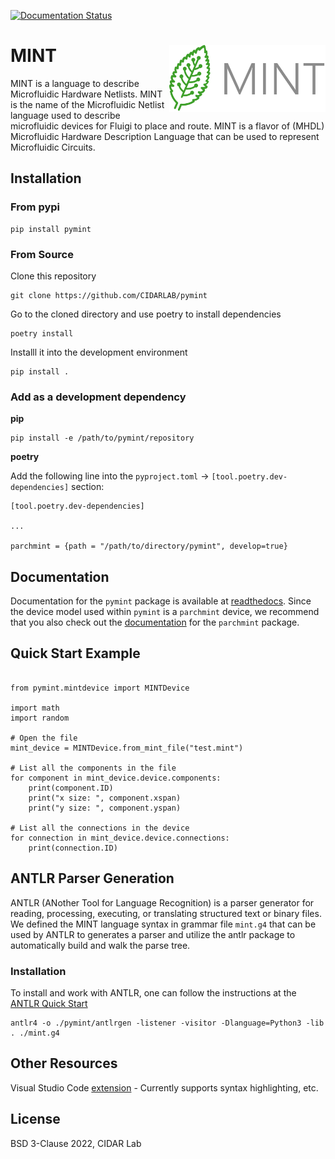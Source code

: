 [![Documentation Status](https://readthedocs.org/projects/pymint/badge/?version=latest)](https://pymint.readthedocs.io/en/latest/?badge=latest)


# MINT <img align="right" src="MINTLogo.png" width="250">

MINT is a language to describe Microfluidic Hardware Netlists. MINT is the name of the Microfluidic Netlist language used to describe microfluidic devices for Fluigi to place and route. MINT is a flavor of (MHDL) Microfluidic Hardware Description Language that can be used to represent Microfluidic Circuits.

## Installation

### From pypi


```
pip install pymint
```

### From Source

Clone this repository

```
git clone https://github.com/CIDARLAB/pymint
```

Go to the cloned directory and use poetry to install dependencies

```
poetry install 
```

Installl it into the development environment
```
pip install .
```

### Add as a development dependency


**pip**

```
pip install -e /path/to/pymint/repository
```

**poetry**

Add the following line into the `pyproject.toml` -> `[tool.poetry.dev-dependencies]` section:

```
[tool.poetry.dev-dependencies]

...

parchmint = {path = "/path/to/directory/pymint", develop=true}

```

## Documentation

Documentation for the `pymint` package is available at [readthedocs](https://pymint.readthedocs.io/en/latest/). Since the device model used within `pymint` is a `parchmint` device, we recommend that you also check out the [documentation](https://parchmint.readthedocs.io/en/latest/) for the `parchmint` package.

## Quick Start Example

```

from pymint.mintdevice import MINTDevice

import math
import random

# Open the file
mint_device = MINTDevice.from_mint_file("test.mint")

# List all the components in the file
for component in mint_device.device.components:
    print(component.ID)
    print("x size: ", component.xspan)
    print("y size: ", component.yspan)

# List all the connections in the device    
for connection in mint_device.device.connections:
    print(connection.ID)

```


## ANTLR Parser Generation

ANTLR (ANother Tool for Language Recognition) is a parser generator for reading, processing, executing, or translating structured text or binary files. We defined the MINT language syntax in grammar file `mint.g4` that can be used by ANTLR to generates a parser and utilize the antlr package to automatically build and walk the parse tree.

### Installation

To install and work with ANTLR, one can follow the instructions at the [ANTLR Quick Start](https://github.com/antlr/antlr4/blob/master/doc/getting-started.md)



```
antlr4 -o ./pymint/antlrgen -listener -visitor -Dlanguage=Python3 -lib . ./mint.g4
```

## Other Resources

Visual Studio Code [extension](https://marketplace.visualstudio.com/items?itemName=rkrishnasanka.uf) - Currently supports syntax highlighting, etc.

## License

BSD 3-Clause 2022, CIDAR Lab
